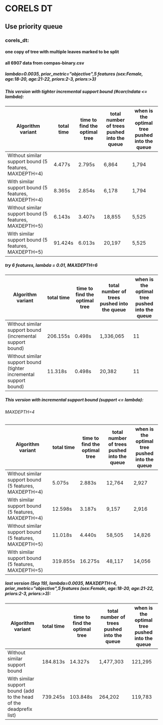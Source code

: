 # CORELS DT

## Use priority queue

### corels_dt:
#### one copy of tree with multiple leaves marked to be split 
#### all 6907 data from compas-binary.csv

##### lambda=0.0035, prior_metric="objective",5 features (sex:Female, age:18-20, age:21-22, priors:2-3, priors:>3)

##### This version with tighter incremental support bound (#corr/ndata <= lambda):

Algorithm variant | total time | time to find the optimal tree | total number of trees pushed into the queue | when is the optimal tree pushed into the queue
  ------------- | ------------- | ------------- | -------------  | -------------
Without similar support bound (5 features, MAXDEPTH=4)| 4.477s | 2.795s | 6,864 | 1,794
With similar support bound (5 features, MAXDEPTH=4) | 8.365s | 2.854s | 6,178 | 1,794
Without similar support bound (5 features, MAXDEPTH=5)  | 6.143s | 3.407s | 18,855 | 5,525
With similar support bound (5 features, MAXDEPTH=5) | 91.424s | 6.013s | 20,197 | 5,525

##### try 6 features, lambda = 0.01, MAXDEPTH=6

Algorithm variant | total time | time to find the optimal tree | total number of trees pushed into the queue | when is the optimal tree pushed into the queue
  ------------- | ------------- | ------------- | -------------  | -------------
Without similar support bound (incremental support bound)  | 206.155s | 0.498s | 1,336,065 | 11
Without similar support bound (tighter incremental support bound)  | 11.318s | 0.498s | 20,382 | 11



##### This version with incremental support bound (support <= lambda):
###### MAXDEPTH=4

Algorithm variant | total time | time to find the optimal tree | total number of trees pushed into the queue | when is the optimal tree pushed into the queue
  ------------- | ------------- | ------------- | -------------  | -------------
Without similar support bound  (5 features, MAXDEPTH=4)| 5.075s | 2.883s | 12,764 | 2,927
With similar support bound (5 features, MAXDEPTH=4)| 12.598s | 3.187s | 9,157 | 2,916
Without similar support bound  (5 features, MAXDEPTH=5)| 11.018s | 4.440s | 58,505 | 14,826
With similar support bound (5 features, MAXDEPTH=5)| 319.855s | 16.275s | 48,117 | 14,056



##### last version (Sep 19), lambda=0.0035, MAXDEPTH=4, prior_metric="objective",5 features (sex:Female, age:18-20, age:21-22, priors:2-3, priors:>3):

Algorithm variant | total time | time to find the optimal tree | total number of trees pushed into the queue | when is the optimal tree pushed into the queue
  ------------- | ------------- | ------------- | -------------  | -------------
Without similar support bound | 184.813s | 14.327s | 1,477,303 | 121,295
With similar support bound (add to the head of the deadprefix list) | 739.245s | 103.848s | 264,202 | 119,783